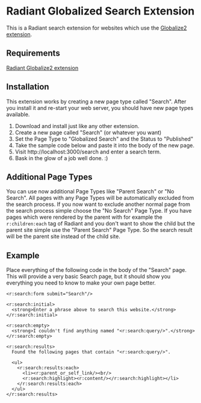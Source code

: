 # Radiant Globalized Search Extension
This is a Radiant search extension for websites which use the [Globalize2 extension](http://github.com/Aissac/radiant-globalize2-extension).

## Requirements
[Radiant Globalize2 extension](http://github.com/Aissac/radiant-globalize2-extension)

## Installation
This extension works by creating a new page type called "Search". After you install it and re-start your web server, you should have new page types available.

1. Download and install just like any other extension.
2. Create a new page called "Search" (or whatever you want)
3. Set the Page Type to "Globalized Search" and the Status to "Published"
4. Take the sample code below and paste it into the body of the new page.
5. Visit http://localhost:3000/search and enter a search term.
6. Bask in the glow of a job well done.  :)

## Additional Page Types
You can use now additional Page Types like "Parent Search" or "No Search". All pages with any Page Types will be automatically excluded from the search process. If you now want to exclude another normal page from the search process simple choose the "No Search" Page Type.
If you have pages which were rendered by the parent with for example the `r:children:each` tag of Radiant and you don't want to show the child but the parent site simple use the "Parent Search" Page Type. So the search result will be the parent site instead of the child site.

## Example
Place everything of the following code in the body of the "Search" page.  This will provide a very basic Search page, but it should show you everything you need to know to make your own page better.

    <r:search:form submit="Search"/>

    <r:search:initial>
      <strong>Enter a phrase above to search this website.</strong>
    </r:search:initial>

    <r:search:empty>
      <strong>I couldn't find anything named "<r:search:query/>".</strong>
    </r:search:empty>

    <r:search:results>
      Found the following pages that contain "<r:search:query/>".

      <ul>
        <r:search:results:each>
          <li><r:parent_or_self_link/><br/>
          <r:search:highlight><r:content/></r:search:highlight></li>
        </r:search:results:each>
      </ul>
    </r:search:results>